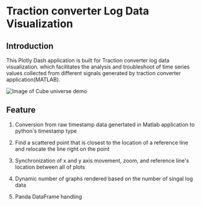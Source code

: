 # **Traction converter Log Data Visualization**

## Introduction

 This Plotly Dash application is built for Traction converter log data visualization. 
 which facilitates the analysis and troubleshoot of time series values collected 
 from different signals generated by traction converter application(MATLAB). 
 
![Image of Cube universe demo](screenshots/Demo.gif)

## Feature

1. Conversion from raw timestamp data genertated in Matlab application to python's timestamp type

2. Find a scattered point that is closest to the location of a reference line and relocate the line right on the point 

3. Synchronization of x and y axis movement, zoom, and reference line's location between all of plots

4. Dynamic number of graphs rendered based on the number of singal log data

5. Panda DataFrame handling

